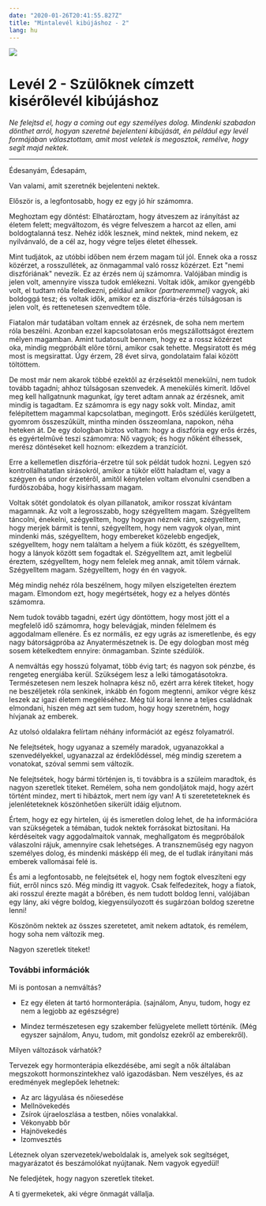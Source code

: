 ```yaml
---
date: "2020-01-26T20:41:55.827Z"
title: "Mintalevél kibújáshoz - 2"
lang: hu
---
```


<div class="header-image"><img src="assets/images/undraw_reading.svg" /></div>

# Levél 2 - Szülõknek címzett kisérõlevél kibújáshoz

*Ne felejtsd el, hogy a coming out egy személyes dolog. Mindenki szabadon dönthet arról, hogyan szeretné bejelenteni kibújását, én például egy levél formájában választottam, amit most veletek is megosztok, remélve, hogy segít majd nektek.*

<hr />

Édesanyám, Édesapám,

Van valami, amit szeretnék bejelenteni nektek.

Először is, a legfontosabb, hogy ez egy jó hír számomra.

Meghoztam egy döntést: Elhatároztam, hogy átveszem az irányítást az életem felett; megváltozom, és végre felveszem a harcot az ellen, ami boldogtalanná tesz. Nehéz idők lesznek, mind nektek, mind nekem, ez nyilvánvaló, de a cél az, hogy végre teljes életet élhessek.

Mint tudjátok, az utóbbi időben nem érzem magam túl jól. Ennek oka a rossz közérzet, a rosszullétek, az önmagammal való rossz közérzet. Ezt "nemi diszfóriának" nevezik. Ez az érzés nem új számomra. Valójában mindig is jelen volt, amennyire vissza tudok emlékezni. Voltak idők, amikor gyengébb volt, el tudtam róla feledkezni, például amikor *{partneremmel}* vagyok, aki boldoggá tesz; és voltak idők, amikor ez a diszfória-érzés túlságosan is jelen volt, és rettenetesen szenvedtem tőle.

Fiatalon már tudatában voltam ennek az érzésnek, de soha nem mertem róla beszélni. Azonban ezzel kapcsolatosan erõs megszállottságot éreztem mélyen magamban. Amint tudatosult bennem, hogy ez a rossz közérzet oka, mindig megpróbált elõre törni, amikor csak tehette. Megsiratott és még most is megsirattat. Úgy érzem, 28 évet sírva, gondolataim falai között töltöttem.

De most már nem akarok többé ezektõl az érzésektõl menekülni, nem tudok tovább tagadni; ahhoz túlságosan szenvedek. A menekülés kimerít. Idővel meg kell hallgatnunk magunkat, így teret adtam annak az érzésnek, amit mindig is tagadtam. Ez számomra is egy nagy sokk volt. Mindaz, amit felépítettem magammal kapcsolatban, megingott. Erõs szédülés kerülgetett, gyomrom összeszûkült, mintha minden összeomlana, napokon, néha heteken át. De egy dologban biztos voltam: hogy a diszfória egy erős érzés, és egyértelmûvé teszi számomra: Nő vagyok; és hogy nőként élhessek, merész döntéseket kell hoznom: elkezdem a tranzíciót.

Erre a kellemetlen diszfória-érzetre túl sok példát tudok hozni. Legyen szó kontrollálhatatlan sírásokról, amikor a tükör előtt haladtam el, vagy a szégyen és undor érzetérõl, amitõl kénytelen voltam elvonulni csendben a furdõszobába, hogy kisírhassam magam.

Voltak sötét gondolatok és olyan pillanatok, amikor rosszat kívántam magamnak. Az volt a legrosszabb, hogy szégyelltem magam. Szégyelltem táncolni, énekelni, szégyelltem, hogy hogyan néznek rám, szégyelltem, hogy merjek bármit is tenni, szégyelltem, hogy nem vagyok olyan, mint mindenki más, szégyelltem, hogy embereket közelebb engedjek, szégyelltem, hogy nem találtam a helyem a fiúk között, és szégyelltem, hogy a lányok között sem fogadtak el. Szégyelltem azt, amit legbelül éreztem, szégyelltem, hogy nem felelek meg annak, amit tőlem várnak. Szégyelltem magam. Szégyelltem, hogy én én vagyok.

Még mindig nehéz róla beszélnem, hogy milyen elszigetelten éreztem magam. Elmondom ezt, hogy megértsétek, hogy ez a helyes döntés számomra.

Nem tudok tovább tagadni, ezért úgy döntöttem, hogy most jött el a megfelelő idő számomra, hogy belevágjak, minden félelmem és aggodalmam ellenére. És ez normális, ez egy ugrás az ismeretlenbe, és egy nagy bátorságpróba az Anyatermészetnek is. De egy dologban most még sosem kételkedtem ennyire: önmagamban. Szinte szédülök.

A nemváltás egy hosszú folyamat, több évig tart; és nagyon sok pénzbe, és rengeteg energiába kerül. Szükségem lesz a lelki támogatásotokra. Természetesen nem leszek holnapra kész nő, ezért arra kérek titeket, hogy ne beszéljetek róla senkinek, inkább én fogom megtenni, amikor végre kész leszek az igazi életem megéléséhez. Még túl korai lenne a teljes családnak elmondani, hiszen még azt sem tudom, hogy hogy szeretném, hogy hívjanak az emberek.

Az utolsó oldalakra felírtam néhány információt az egész folyamatról.

Ne felejtsétek, hogy ugyanaz a személy maradok, ugyanazokkal a szenvedélyekkel, ugyanazzal az érdeklődéssel, még mindig szeretem a vonatokat, szóval semmi sem változik.

Ne felejtsétek, hogy bármi történjen is, ti továbbra is a szüleim maradtok, és nagyon szeretlek titeket. Remélem, soha nem gondoljátok majd, hogy azért történt mindez, mert ti hibáztok, mert nem így van! A ti szereteteteknek és jelenléteteknek köszönhetően sikerült idáig eljutnom.

Értem, hogy ez egy hirtelen, új és ismeretlen dolog lehet, de ha információra van szükségetek a témában, tudok nektek forrásokat biztosítani. Ha kérdéseitek vagy aggodalmaitok vannak, meghallgatom és megpróbálok válaszolni rájuk, amennyire csak lehetséges. A transzneműség egy nagyon személyes dolog, és mindenki másképp éli meg, de el tudlak irányítani más emberek vallomásai felé is.

És ami a legfontosabb, ne felejtsétek el, hogy nem fogtok elveszíteni egy fiút, erről nincs szó. Még mindig itt vagyok. Csak felfedezitek, hogy a fiatok, aki rosszul érezte magát a bőrében, és nem tudott boldog lenni, valójában egy lány, aki végre boldog, kiegyensúlyozott és sugárzóan boldog szeretne lenni!

Köszönöm nektek az összes szeretetet, amit nekem adtatok, és remélem, hogy soha nem változik meg.

Nagyon szeretlek titeket!

### További információk

Mi is pontosan a nemváltás?

* Ez egy életen át tartó hormonterápia. (sajnálom, Anyu, tudom, hogy ez nem a legjobb az egészségre)

* Mindez természetesen egy szakember felügyelete mellett történik. (Még egyszer sajnálom, Anyu, tudom, mit gondolsz ezekről az emberekről).

Milyen változások várhatók?

Tervezek egy hormonterápia elkezdésébe, ami segít a nők általában megszokott hormonszintekhez való igazodásban. Nem veszélyes, és az eredmények meglepőek lehetnek:

* Az arc lágyulása és nőiesedése
* Mellnövekedés
* Zsírok újraeloszlása a testben, nőies vonalakkal.
* Vékonyabb bőr
* Hajnövekedés
* Izomvesztés

Léteznek olyan szervezetek/weboldalak is, amelyek sok segítséget, magyarázatot és beszámolókat nyújtanak. Nem vagyok egyedül!

Ne feledjétek, hogy nagyon szeretlek titeket.

A ti gyermeketek, aki végre önmagát vállalja.